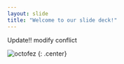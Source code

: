 ```yaml
---
layout: slide
title: "Welcome to our slide deck!"
---
```


Update!! modify conflict

![octofez](https://octodex.github.com/images/octofez.png)
{: .center}
